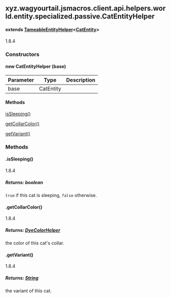 

xyz.wagyourtail.jsmacros.client.api.helpers.world.entity.specialized.passive.CatEntityHelper
--------------------------------------------------------------------------------------------

#### extends [TameableEntityHelper](1.9.2/xyz/wagyourtail/jsmacros/client/api/helpers/world/entity/specialized/passive/TameableEntityHelper.html)<[CatEntity](https://wagyourtail.xyz/Projects/MinecraftMappingViewer/App?mapping=INTERMEDIARY,YARN&version=1.20.5&search=net/minecraft/entity/passive/CatEntity)>

1.8.4

### Constructors

#### new CatEntityHelper (base)

| Parameter | Type | Description |
|---|---|---|
| base | CatEntity |  |



#### Methods

[isSleeping()](#isSleeping-)


[getCollarColor()](#getCollarColor-)


[getVariant()](#getVariant-)



### Methods

#### .isSleeping()

1.8.4


##### Returns: boolean

`true` if this cat is sleeping, `false` otherwise.



#### .getCollarColor()

1.8.4


##### Returns: [DyeColorHelper](1.9.2/xyz/wagyourtail/jsmacros/client/api/helpers/DyeColorHelper.html)

the color of this cat's collar.



#### .getVariant()

1.8.4


##### Returns: [String](https://docs.oracle.com/javase/8/docs/api/index.html?java/lang/String.html)

the variant of this cat.




